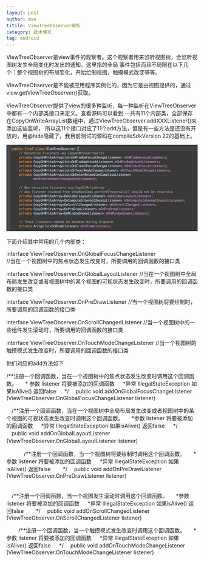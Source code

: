```yaml
---
layout: post
author: mxn
titile: ViewTreeObserver解析
category: 技术博文
tag: android
---
```


ViewTreeObserver是view事件的观察者。这个观察者用来监听视图树，会监听视图树发生全局变化时发出的通知。这里指的全局
事件包括而且不局限在以下几个：整个视图树的布局变化，开始绘制视图，触摸模式改变等等。

ViewTreeObserver是不能被应用程序实例化的，因为它是由视图提供的，通过view.getViewTreeObserver()获取。

ViewTreeObserver提供了view的很多种监听，每一种监听在ViewTreeObserver中都有一个内部类接口来定义。查看源码可以看到
一共有11个内部类，全部保存在CopyOnWriteArrayList数组中，通过ViewTreeObserver.addXXXListener()来添加这些监听，
所以这11个接口对应了11个add方法，但是有一些方法是还没有开放的，用@hide隐藏了。我目前测试的源码在compileSdkVersion 22的基础上。

![](https://raw.githubusercontent.com/mxn21/mxn21.github.io/master/public/img/img128.png)

<!-- more -->


下面介绍其中常用的几个内部类：

interface  ViewTreeObserver.OnGlobalFocusChangeListener        
//当在一个视图树中的焦点状态发生改变时，所要调用的回调函数的接口类
 
interface  ViewTreeObserver.OnGlobalLayoutListener
//当在一个视图树中全局布局发生改变或者视图树中的某个视图的可视状态发生改变时，所要调用的回调函数的接口类
 
interface  ViewTreeObserver.OnPreDrawListener
//当一个视图树将要绘制时，所要调用的回调函数的接口类
 
interface  ViewTreeObserver.OnScrollChangedListener
//当一个视图树中的一些组件发生滚动时，所要调用的回调函数的接口类
 
interface  ViewTreeObserver.OnTouchModeChangeListener
//当一个视图树的触摸模式发生改变时，所要调用的回调函数的接口类

他们对应的add方法如下

/**注册一个回调函数，当在一个视图树中的焦点状态发生改变时调用这个回调函数。
　 * 参数 listener    将要被添加的回调函数
　 *异常 IllegalStateException       如果isAlive() 返回false
　 */
　public void addOnGlobalFocusChangeListener (ViewTreeObserver.OnGlobalFocusChangeListener listener)
     
 
　/**注册一个回调函数，当在一个视图树中全局布局发生改变或者视图树中的某个视图的可视状态发生改变时调用这个回调函数。
　 *参数 listener    将要被添加的回调函数
　 *异常 IllegalStateException       如果isAlive() 返回false
　 */
　public void addOnGlobalLayoutListener (ViewTreeObserver.OnGlobalLayoutListener listener)
　　
 
　　
　/**注册一个回调函数，当一个视图树将要绘制时调用这个回调函数。
　 *参数 listener    将要被添加的回调函数
　 *异常 IllegalStateException       如果isAlive() 返回false
　　*/
　public void addOnPreDrawListener (ViewTreeObserver.OnPreDrawListener listener)
 
　   
　/**注册一个回调函数，当一个视图发生滚动时调用这个回调函数。
　 *参数 listener    将要被添加的回调函数
　 *异常 IllegalStateException       如果isAlive() 返回false
　　*/
　public void addOnScrollChangedListener (ViewTreeObserver.OnScrollChangedListener listener)  
 
　
　/**注册一个回调函数，当一个触摸模式发生改变时调用这个回调函数。
　 *参数 listener    将要被添加的回调函数
　 *异常 IllegalStateException       如果isAlive() 返回false
　 */
　public void addOnTouchModeChangeListener (ViewTreeObserver.OnTouchModeChangeListener listener)



